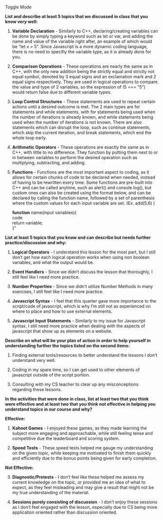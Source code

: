 Toggle Mode
  
<p class="has-line-data" data-line-start="0" data-line-end="1"><strong>List and describe at least 5 topics that we discussed in class that you know very well:</strong></p>
<ol>
<li class="has-line-data" data-line-start="2" data-line-end="4">
<p class="has-line-data" data-line-start="2" data-line-end="3"><strong>Variable Declaration</strong> - Similarly to C++, declaring/creating variables can be done by simply typing a keyword such as let or var, and adding the name and value of the variable right after, an example of which would be “let x = 5”. Since Javascript is a more dynamic coding language, there is no need to specifiy the variable type, as it is already done for you.</p>
</li>
<li class="has-line-data" data-line-start="4" data-line-end="6">
<p class="has-line-data" data-line-start="4" data-line-end="5"><strong>Comparison Operations</strong> - These operations are nearly the same as in C++, with the only new addition being the strictly equal and strictly not equal symbol, denoted by 3 equal signs and an exclamation mark and 2 equal signs respectively. They are used in logical operations to compare the value and type of 2 variables, so the expression of (5 === “5”) would return false due to different variable types.</p>
</li>
<li class="has-line-data" data-line-start="6" data-line-end="8">
<p class="has-line-data" data-line-start="6" data-line-end="7"><strong>Loop Control Structures</strong> - These statements are used to repeat certain actions until a desired outcome is met. The 2 main types are for statements and while statements, with for statements being used when the number of iterations is already known, and while statements being used when the number of iterations is not known. There are also statements which can disrupt the loop, such as continue statements, which skip the current iteration, and break statements, which end the whole loop early.</p>
</li>
<li class="has-line-data" data-line-start="8" data-line-end="10">
<p class="has-line-data" data-line-start="8" data-line-end="9"><strong>Arithmetic Operators</strong> - These operations are exactly the same as in C++, with little to no difference. They function by putting them next to or in between variables to perform the desired operation such as multiplying, subtracting, and adding.</p>
</li>
<li class="has-line-data" data-line-start="10" data-line-end="16">
<p class="has-line-data" data-line-start="10" data-line-end="11"><strong>Functions</strong> - Functions are the most important aspect to coding, as it allows for certain chunks of code to be declared when needed, instead of having to be rewritten every time. Some functions are pre-built into C++ and can be called anytime, such as alert() and console.log(), but custom ones can also be created using the format below, and can be declared by calling the function name, followed by a set of parenthesis where the custom values for each input variable are set. (Ex. add(5,6) )</p>
<p class="has-line-data" data-line-start="12" data-line-end="16"><strong>function</strong> name(input variables){<br>
code<br>
return variable;<br>
}&quot;</p>
</li>
</ol>
<p class="has-line-data" data-line-start="21" data-line-end="22"><strong>List at least 5 topics that you know and can describe but needs further practice/discussion and why:</strong></p>
<ol>
<li class="has-line-data" data-line-start="22" data-line-end="24">
<p class="has-line-data" data-line-start="22" data-line-end="23"><strong>Logical Operators</strong> - I understand this lesson for the most part, but I still don’t get how each logical operation works when using non boolean variables, and what the output would be.</p>
</li>
<li class="has-line-data" data-line-start="24" data-line-end="25">
<p class="has-line-data" data-line-start="24" data-line-end="25"><strong>Event Handlers</strong> -  Since we didn’t discuss the lesson that thoroughly, I still feel like I need more practice.</p>
</li>
<li class="has-line-data" data-line-start="25" data-line-end="26">
<p class="has-line-data" data-line-start="25" data-line-end="26"><strong>Number Properties</strong> - Since we didn’t utilize Number Methods in many exercises, I still feel like I need more practice.</p>
</li>
<li class="has-line-data" data-line-start="26" data-line-end="27">
<p class="has-line-data" data-line-start="26" data-line-end="27"><strong>Javascript Syntax</strong> - I feel that this quarter gave more importance to the script/code of javascript, which is why I’m still not as experienced on where to place and how to use external elements.</p>
</li>
<li class="has-line-data" data-line-start="27" data-line-end="29">
<p class="has-line-data" data-line-start="27" data-line-end="28"><strong>Javascript Input Statements</strong> - Similarly to my issue for Javascript syntax, I still need more practice when dealing with the aspects of javascript that show up as elements on a website.</p>
</li>
</ol>
<p class="has-line-data" data-line-start="29" data-line-end="30"><strong>Describe on what will be your plan of action in order to help yourself in understanding further the topics listed on the second items:</strong></p>
<ol>
<li class="has-line-data" data-line-start="30" data-line-end="32">
<p class="has-line-data" data-line-start="30" data-line-end="31">Finding external tools/resources to better understand the lessons I don’t understand very well.</p>
</li>
<li class="has-line-data" data-line-start="32" data-line-end="34">
<p class="has-line-data" data-line-start="32" data-line-end="33">Coding in my spare time, so I can get used to other elements of javascript outside of the script portion.</p>
</li>
<li class="has-line-data" data-line-start="34" data-line-end="36">
<p class="has-line-data" data-line-start="34" data-line-end="35">Consulting with my CS teacher to clear up any misconceptions regarding these lessons.</p>
</li>
</ol>
<p class="has-line-data" data-line-start="36" data-line-end="37"><strong>In the activities that were done in class, list at least two that you think were effective and at least two that you think not effective in helping you understand topics in our course and why?</strong></p>
<p class="has-line-data" data-line-start="38" data-line-end="39"><strong>Effective:</strong></p>
<ol>
<li class="has-line-data" data-line-start="39" data-line-end="41">
<p class="has-line-data" data-line-start="39" data-line-end="40"><strong>Kahoot Games</strong> - I enjoyed these games, as they made learning the subject more engaging and approachable, while still feeling tense and competitive due the leaderboard and scoring system.</p>
</li>
<li class="has-line-data" data-line-start="41" data-line-end="43">
<p class="has-line-data" data-line-start="41" data-line-end="42"><strong>Speed Tests</strong> - These speed tests helped me gauge my understanding on the given topic, while keeping me motivated to finish them quickly and efficiently due to the bonus points being given for early completion.</p>
</li>
</ol>
<p class="has-line-data" data-line-start="43" data-line-end="44"><strong>Not Effective:</strong></p>
<ol start="3">
<li class="has-line-data" data-line-start="44" data-line-end="46">
<p class="has-line-data" data-line-start="44" data-line-end="45"><strong>Diagnostic/Pretests</strong> - I don’t feel like these helped me assess my current knowledge on the topic, or provided me an idea of what to expect, as they feel misleading and may give a result that might not be my true understanding of the material.</p>
</li>
<li class="has-line-data" data-line-start="46" data-line-end="47">
<p class="has-line-data" data-line-start="46" data-line-end="47"><strong>Sessions purely consisting of discussion</strong> - I don’t enjoy these sessions as I don’t feel engaged with the lesson, especially due to CS being more application oriented rather than discussion oriented.</p>
</li>
</ol>
